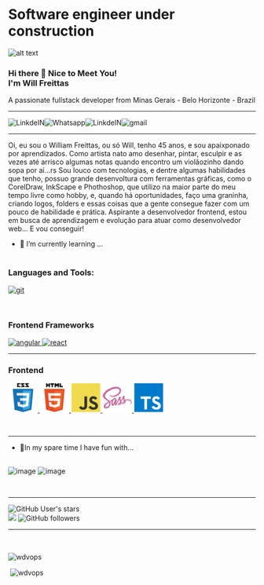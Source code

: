#                         Software engineer under construction


![alt text](https://i.ibb.co/4WkcRLs/wall-Git-Hubupdt.png)


### Hi there 👋 Nice to Meet You! <br> I'm Will Freittas
A passionate fullstack developer from Minas Gerais - Belo Horizonte - Brazil
<br> <hr>
<a target="_blank" href="https://www.linkedin.com/in/will-freittas/">
  <img align="left" alt="LinkdeIN"  color="white" src="https://img.shields.io/badge/LinkedIn-0077B5?style=for-the-badge&logo=linkedin&logoColor=white" />
  
</a>
<a target="_blank" href="https://api.whatsapp.com/send?phone=5531982699558">
  <img align="left" alt="Whatsapp"  color="white" src="https://img.shields.io/badge/WhatsApp-25D366?style=for-the-badge&logo=whatsapp&logoColor=white" />
  
  
<a target="_blank" href="https://github.com/WdvOps/">
  <img align="left" alt="LinkdeIN" src="https://img.shields.io/badge/GitHub-100000?style=for-the-badge&logo=github&logoColor=white" />
</a>
 
  
  <a target="_blank" href="mailto:afreittaswill@gmail.com">
  <img align="left" alt="gmail" src="https://img.shields.io/badge/Gmail-D14836?style=for-the-badge&logo=gmail&logoColor=white" />
</a>
  <br> <hr>

<p> Oi, eu sou o William Freittas, ou só Will, tenho 45 anos, e sou apaixponado por aprendizados.
     Como artista nato  amo desenhar, pintar, esculpir e as vezes até arrisco algumas notas quando
   encontro um violãozinho dando sopa por aí...rs
     Sou louco com tecnologias, e dentre algumas habilidades que tenho, possuo grande desenvoltura com
   ferramentas gráficas, como o CorelDraw, InkScape e Phothoshop,
   que utilizo na maior parte do meu tempo livre como hobby, e, quando há oportunidades, faço uma graninha,
   criando logos, folders e essas coisas que a gente consegue fazer com um pouco de habilidade e prática.
    Aspirante a desenvolvedor frontend, estou em busca de aprendizagem e evolução para atuar como desenvolvedor web...
    E vou conseguir!
  </p>

<!--
**WdvOps/WdvOps** is a ✨ _special_ ✨ repository because its `README.md` (this file) appears on your GitHub profile.

Here are some ideas to get you started:

- 🔭 I’m currently studying Analysis and systems development at Unip ...
- 🌱 I’m currently learning ...
- 👯 In the free time ...
- 🤔 I’m looking for help with ...
- 💬 Ask me about ...
- 📫 How to reach me: ...
- 😄 Pronouns: ...
- ⚡ Fun fact: ...
-->

 

- 🌱 I’m currently learning ... <br> <br> 
 
 <h3 align="left">Languages and Tools:</h3>

 
 

<a href="https://git-scm.com/" target="_blank"> <img src="https://www.vectorlogo.zone/logos/git-scm/git-scm-icon.svg" alt="git" width="60" height="60"/> </a> </p>
 <br>
 
 
### Frontend Frameworks
 
 <p align="left"> <a href="https://angular.io" target="_blank"> <img src="https://i.ibb.co/CnNYRHq/kisspng-angularjs-logo-javascript-security-token-5b38e22baf3de3-0360434915304545717178.png" alt="angular" width="60" height="60"/> </a>  <a href="https://pt-br.reactjs.org/" target="_blank"> <img src="https://www.vectorlogo.zone/logos/reactjs/reactjs-icon.svg" alt="react" width="60" height="60"/> </a></p> 
 <hr/>
 
 ### Frontend
 
<p align="left"> <a href="https://www.w3schools.com/css/" target="_blank"> <img src="https://raw.githubusercontent.com/devicons/devicon/master/icons/css3/css3-original-wordmark.svg" alt="css3" width="60" height="60"/> </a>  <a href="https://www.w3.org/html/" target="_blank"> <img src="https://raw.githubusercontent.com/devicons/devicon/master/icons/html5/html5-original-wordmark.svg" alt="html5" width="60" height="60"/> </a> <a href="https://developer.mozilla.org/en-US/docs/Web/JavaScript" target="_blank"> <img src="https://raw.githubusercontent.com/devicons/devicon/master/icons/javascript/javascript-original.svg" alt="javascript" width="60" height="60"/> </a> <a href="https://sass-lang.com" target="_blank">  <img src="https://raw.githubusercontent.com/devicons/devicon/master/icons/sass/sass-original.svg" alt="sass" width="60" height="60"/> </a> <a href="https://www.typescriptlang.org/" target="_blank"> <img src="https://raw.githubusercontent.com/devicons/devicon/master/icons/typescript/typescript-original.svg" alt="typescript" width="60" height="60"/> </a> </p>
<br/> <hr/>
 


- 👯In my spare time I have fun with... <br><br>

![image](https://img.shields.io/badge/Adobe%20Photoshop-31A8FF?style=for-the-badge&logo=Adobe%20Photoshop&logoColor=black)
![image](https://img.shields.io/badge/Adobe%20Illustrator-FF9A00?style=for-the-badge&logo=adobe%20illustrator&logoColor=white)

<br>

<hr>

![GitHub User's stars](https://img.shields.io/github/stars/WdvOps?affiliations=OWNER&style=social)<br>
![](https://img.shields.io/github/forks/WdvOps/) ![GitHub followers](https://img.shields.io/github/followers/WdvOps?style=social)

<hr>

<br>


 
 


<p><img align="center" src="https://github-readme-stats.vercel.app/api/top-langs?username=wdvops&show_icons=true&locale=en&layout=compact" alt="wdvops" /></p>

<p>&nbsp;<img align="center" src="https://github-readme-stats.vercel.app/api?username=wdvops&show_icons=true&locale=en" alt="wdvops" /></p>


  
  
  
